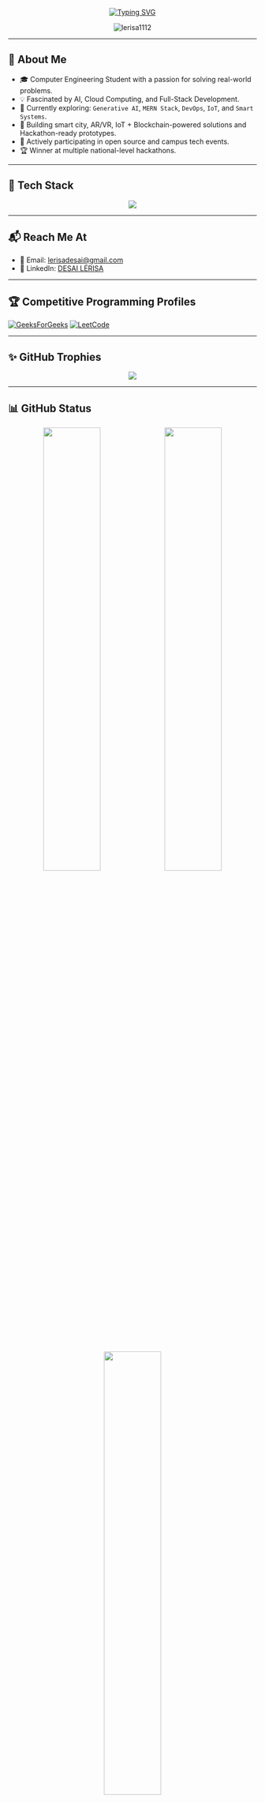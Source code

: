 <!-- ✨ Animated Typing Header (Multi-Line) -->
<p align="center">
  <a href="https://github.com/lerisa1112">
    <img src="https://readme-typing-svg.demolab.com?font=Fira+Code&size=26&pause=1000&color=F7971E&center=true&vCenter=true&width=600&lines=%F0%9F%91%8B+Hello%2C+Welcome+to+My+World!;Tech+Explorer+%7C+Developer+%7C+Problem+Solver;Building+Innovation+Through+Code+%26+Creativity" alt="Typing SVG" />
  </a>
</p>

<!-- 👁️ Visitor Badge -->
<p align="center">
  <img src="https://komarev.com/ghpvc/?username=lerisa1112&label=Profile+Views&color=blueviolet&style=flat" alt="lerisa1112" />
</p>

---

## 🧠 About Me

- 🎓 Computer Engineering Student with a passion for solving real-world problems.
- 💡 Fascinated by AI, Cloud Computing, and Full-Stack Development.
- 🚀 Currently exploring: `Generative AI`, `MERN Stack`, `DevOps`, `IoT`, and `Smart Systems`.
- 🎯 Building smart city, AR/VR, IoT + Blockchain-powered solutions and Hackathon-ready prototypes.
- 🤝 Actively participating in open source and campus tech events.
- 🏆 Winner at multiple national-level hackathons.

---

## 🚀 Tech Stack

<p align="center">
  <img src="https://skillicons.dev/icons?i=html,css,js,react,nodejs,java,python,c,cpp,php,android,mysql,git,github,aws,vscode&perline=8" />
</p>

---

## 📬 Reach Me At

- 📧 Email: [lerisadesai@gmail.com](mailto:lerisadesai@gmail.com)
- 💼 LinkedIn: [DESAI LERISA](https://linkedin.com/in/your-linkedin)

---

## 🏆 Competitive Programming Profiles

[![GeeksForGeeks](https://img.shields.io/badge/GeeksForGeeks-2F8D46?style=flat&logo=GeeksforGeeks&logoColor=white)](https://www.geeksforgeeks.org/user/d24amti4s0m/)
[![LeetCode](https://img.shields.io/badge/LeetCode-FFA116?style=flat&logo=LeetCode&logoColor=black)](https://leetcode.com/u/MALng3dCKr/)

---

## ✨ GitHub Trophies

<p align="center">
  <img src="https://github-profile-trophy.vercel.app/?username=lerisa1112&theme=tokyonight&column=7&margin-w=10" />
</p>

---

## 📊 GitHub Status

<div align="center">

  <!-- GitHub Stats Card -->
  <img src="https://github-readme-stats.vercel.app/api?username=lerisa1112&show_icons=true&theme=tokyonight&count_private=true&hide=issues&custom_title=lerisa1112's%20GitHub%20Stats" width="48%" />

  <!-- GitHub Streak -->
  <img src="https://github-readme-streak-stats.herokuapp.com/?user=lerisa1112&theme=tokyonight&hide_border=true&date_format=M%20j%5B%2C%20Y%5D" width="48%" />

  <!-- Top Languages -->
  <img src="https://github-readme-stats.vercel.app/api/top-langs/?username=lerisa1112&layout=compact&theme=tokyonight&langs_count=6" width="48%" />

</div>

---

## 🗓 GitHub Contribution Graph

[![lerisa1112's GitHub activity graph](https://github-readme-activity-graph.vercel.app/graph?username=lerisa1112&theme=tokyo-night)](https://github.com/lerisa1112)

---

## ✨ Fun Fact

> 💬 “Creativity is intelligence having fun.” — I love turning ideas into projects using code, AI, and innovation 💡
